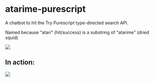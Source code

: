 # atarime-purescript

A chatbot to hit the Try Purescript type-directed search API.

Named because "atari" (hit/success) is a substring of "atarime" (dried squid)

![](http://pop-a-gogo.com/wp/wp-content/uploads/2015/02/diet_atarime.jpg)

## In action:

![](http://i.imgur.com/2ayo5iv.png)

